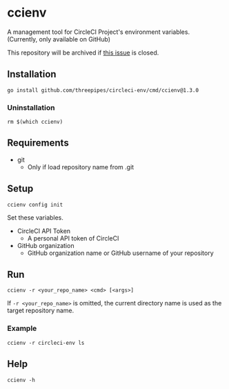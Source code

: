# ccienv

A management tool for CircleCI Project's environment variables.  
(Currently, only available on GitHub)

This repository will be archived if [this issue](https://github.com/CircleCI-Public/circleci-cli/issues/652) is closed.

## Installation

```
go install github.com/threepipes/circleci-env/cmd/ccienv@1.3.0
```

### Uninstallation

```
rm $(which ccienv)
```

## Requirements

- git
    - Only if load repository name from .git

## Setup

```
ccienv config init
```

Set these variables.

- CircleCI API Token
    - A personal API token of CircleCI
- GitHub organization
    - GitHub organization name or GitHub username of your repository

## Run

```
ccienv -r <your_repo_name> <cmd> [<args>]
```

If `-r <your_repo_name>` is omitted, the current directory name is used as the target repository name.

### Example

```
ccienv -r circleci-env ls
```

## Help

```
ccienv -h
```
